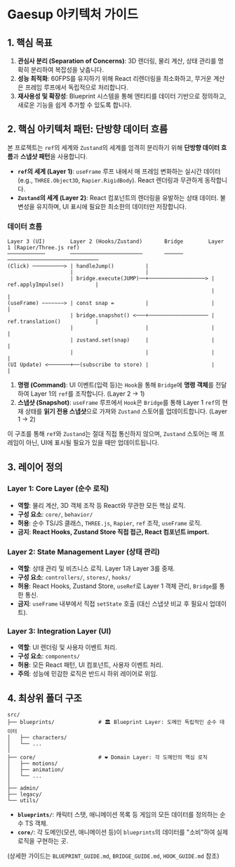 # Gaesup 아키텍처 가이드

## 1. 핵심 목표

1.  **관심사 분리 (Separation of Concerns)**: 3D 렌더링, 물리 계산, 상태 관리를 명확히 분리하여 복잡성을 낮춥니다.
2.  **성능 최적화**: 60FPS를 유지하기 위해 React 리렌더링을 최소화하고, 무거운 계산은 프레임 루프에서 독립적으로 처리합니다.
3.  **재사용성 및 확장성**: Blueprint 시스템을 통해 엔티티를 데이터 기반으로 정의하고, 새로운 기능을 쉽게 추가할 수 있도록 합니다.

## 2. 핵심 아키텍처 패턴: 단방향 데이터 흐름

본 프로젝트는 `ref`의 세계와 `Zustand`의 세계를 엄격히 분리하기 위해 **단방향 데이터 흐름**과 **스냅샷 패턴**을 사용합니다.

-   **`ref`의 세계 (Layer 1)**: `useFrame` 루프 내에서 매 프레임 변화하는 실시간 데이터 (e.g., `THREE.Object3D`, `Rapier.RigidBody`). React 렌더링과 무관하게 동작합니다.
-   **`Zustand`의 세계 (Layer 2)**: React 컴포넌트의 렌더링을 유발하는 상태 데이터. 불변성을 유지하며, UI 표시에 필요한 최소한의 데이터만 저장합니다.

### 데이터 흐름

```
Layer 3 (UI)        Layer 2 (Hooks/Zustand)       Bridge        Layer 1 (Rapier/Three.js ref)
────────────        ───────────────────────       ──────        ─────────────────────────────
(Click) ──────────> | handleJump()          |
                    |                       |
                    | bridge.execute(JUMP)──+──────────────────> | ref.applyImpulse()          |
                                                                 |                             |
(useFrame) ~~~~~~~> | const snap =          |                    |                             |
                    | bridge.snapshot() <───+─────────────────── | ref.translation()           |
                    |                       |                    |                             |
                    | zustand.set(snap)     |                    |                             |
                    |                       |                    |                             |
(UI Update) <───────+──(subscribe to store) |                    |                             |
```

1.  **명령 (Command)**: UI 이벤트(입력 등)는 `Hook`을 통해 `Bridge`에 **명령 객체**를 전달하여 Layer 1의 `ref`를 조작합니다. (Layer 2 → 1)
2.  **스냅샷 (Snapshot)**: `useFrame` 루프에서 `Hook`은 `Bridge`를 통해 Layer 1 `ref`의 현재 상태를 **읽기 전용 스냅샷**으로 가져와 `Zustand` 스토어를 업데이트합니다. (Layer 1 → 2)

이 구조를 통해 `ref`와 `Zustand`는 절대 직접 통신하지 않으며, `Zustand` 스토어는 매 프레임이 아닌, UI에 표시될 필요가 있을 때만 업데이트됩니다.

## 3. 레이어 정의

### **Layer 1: Core Layer (순수 로직)**

-   **역할**: 물리 계산, 3D 객체 조작 등 React와 무관한 모든 핵심 로직.
-   **구성 요소**: `core/`, `behavior/`
-   **허용**: 순수 TS/JS 클래스, `THREE.js`, `Rapier`, `ref` 조작, `useFrame` 로직.
-   **금지**: **React Hooks, Zustand Store 직접 접근, React 컴포넌트 import.**

### **Layer 2: State Management Layer (상태 관리)**

-   **역할**: 상태 관리 및 비즈니스 로직. Layer 1과 Layer 3를 중재.
-   **구성 요소**: `controllers/`, `stores/`, `hooks/`
-   **허용**: React Hooks, Zustand Store, `useRef`로 Layer 1 객체 관리, `Bridge`를 통한 통신.
-   **금지**: `useFrame` 내부에서 직접 `setState` 호출 (대신 스냅샷 비교 후 필요시 업데이트).

### **Layer 3: Integration Layer (UI)**

-   **역할**: UI 렌더링 및 사용자 이벤트 처리.
-   **구성 요소**: `components/`
-   **허용**: 모든 React 패턴, UI 컴포넌트, 사용자 이벤트 처리.
-   **주의**: 성능에 민감한 로직은 반드시 하위 레이어로 위임.

## 4. 최상위 폴더 구조

```
src/
├── blueprints/              # 🏛️ Blueprint Layer: 도메인 독립적인 순수 데이터
│   ├── characters/
│   └── ...
│
├── core/                    # ❤️ Domain Layer: 각 도메인의 핵심 로직
│   ├── motions/
│   ├── animation/
│   └── ...
│
├── admin/
├── legacy/
└── utils/
```

-   **`blueprints/`**: 캐릭터 스탯, 애니메이션 목록 등 게임의 모든 데이터를 정의하는 순수 TS 객체.
-   **`core/`**: 각 도메인(모션, 애니메이션 등)이 `blueprints`의 데이터를 "소비"하여 실제 로직을 구현하는 곳.

(상세한 가이드는 `BLUEPRINT_GUIDE.md`, `BRIDGE_GUIDE.md`, `HOOK_GUIDE.md` 참조)
